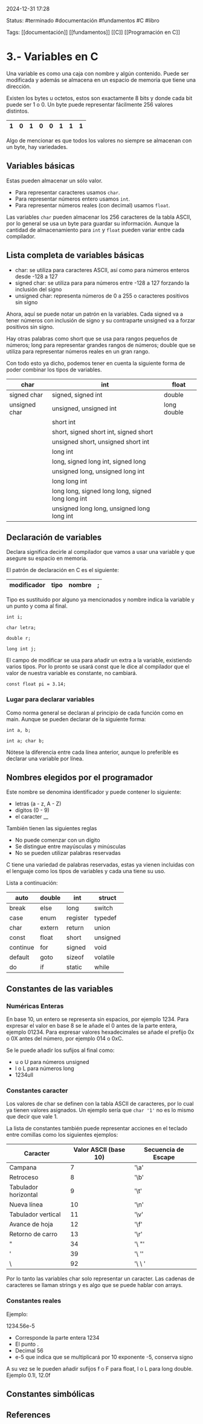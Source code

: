 
2024-12-31 17:28

Status: #terminado #documentación #fundamentos #C #libro

Tags: [[documentación]] [[fundamentos]] [[C]] [[Programación en C]]
# 3.- Variables en C

Una variable es como una caja con nombre y algún contenido. Puede ser modificada y además se almacena en un espacio de memoria que tiene una dirección.

Existen los bytes u octetos, estos son exactamente 8 bits y donde cada bit puede ser 1 o 0. Un byte puede representar fácilmente 256 valores distintos.

| 1   | 0   | 1   | 0   | 0   | 1   | 1   | 1   |
| --- | --- | --- | --- | --- | --- | --- | --- |

Algo de mencionar es que todos los valores no siempre se almacenan con un byte, hay variedades.

## Variables básicas

Estas pueden almacenar un sólo valor.

- Para representar caracteres usamos ```char```.
- Para representar números entero usamos ```int```.
- Para representar números reales (con decimal) usamos ```float```.

Las variables ```char``` pueden almacenar los 256 caracteres de la tabla ASCII, por lo general se usa un byte para guardar su información. Aunque la cantidad de almacenamiento para ```int``` y ```float``` pueden variar entre cada compilador.

## Lista completa de variables básicas

- char: se utiliza para caracteres ASCII, así como para números enteros desde -128 a 127
- signed char: se utiliza para para números entre -128 a 127 forzando la inclusión del signo
- unsigned char: representa números de 0 a 255 o caracteres positivos sin signo

Ahora, aquí se puede notar un patrón en la variables. Cada signed va a tener números con inclusión de signo y su contraparte unsigned va a forzar positivos sin signo. 

Hay otras palabras como short que se usa para rangos pequeños de números; long para representar grandes rangos de números; double que se utiliza para representar números reales en un gran rango.

Con todo esto ya dicho, podemos tener en cuenta la siguiente forma de poder combinar los tipos de variables.

| char          | int                                               | float       |
| ------------- | ------------------------------------------------- | ----------- |
| signed char   | signed, signed int                                | double      |
| unsigned char | unsigned, unsigned int                            | long double |
|               | short int                                         |             |
|               | short, signed short int, signed short             |             |
|               | unsigned short, unsigned short int                |             |
|               | long int                                          |             |
|               | long, signed long int, signed long                |             |
|               | unsigned long, unsigned long int                  |             |
|               | long long int                                     |             |
|               | long long, signed long long, signed long long int |             |
|               | unsigned long long, unsigned long long int        |             |

## Declaración de variables

Declara significa decirle al compilador que vamos a usar una variable y que asegure su espacio en memoria.

El patrón de declaración en C es el siguiente:

| modificador | tipo | nombre | ;   |
| ----------- | ---- | ------ | --- |
Tipo es sustituido por alguno ya mencionados y nombre indica la variable y un punto y coma al final.

```
int i;

char letra;

double r;

long int j;
```

El campo de modificar se usa para añadir un extra a la variable, existiendo varios tipos. Por lo pronto se usará const que le dice al compilador que el valor de nuestra variable es constante, no cambiará.

```
const float pi = 3.14;
```

### Lugar para declarar variables

Como norma general se declaran al principio de cada función como en main. Aunque se pueden declarar de la siguiente forma:

```
int a, b;

int a; char b;
```

Nótese la diferencia entre cada línea anterior, aunque lo preferible es declarar una variable por línea.

## Nombres elegidos por el programador

Este nombre se denomina identificador y puede contener lo siguiente:

- letras (a - z, A - Z)
- dígitos (0 - 9)
- el caracter __

También tienen las siguientes reglas

- No puede comenzar con un dígito
- Se distingue entre mayúsculas y minúsculas
- No se pueden utilizar palabras reservadas

C tiene una variedad de palabras reservadas, estas ya vienen incluidas con el lenguaje como los tipos de variables y cada una tiene su uso.

Lista a continuación:

| auto     | double | int      | struct   |
| -------- | ------ | -------- | -------- |
| break    | else   | long     | switch   |
| case     | enum   | register | typedef  |
| char     | extern | return   | union    |
| const    | float  | short    | unsigned |
| continue | for    | signed   | void     |
| default  | goto   | sizeof   | volatile |
| do       | if     | static   | while    |

## Constantes de las variables

### Numéricas Enteras

En base 10, un entero se representa sin espacios, por ejemplo 1234. Para expresar el valor en base 8 se le añade el 0 antes de la parte entera, ejemplo 01234. Para expresar valores hexadecimales se añade el prefijo 0x o 0X antes del número, por ejemplo 014 o 0xC.

Se le puede añadir los sufijos al final como:

- u o U para números unsigned
- l o L para números long
- 1234ull

### Constantes caracter

Los valores de char se definen con la tabla ASCII de caracteres, por lo cual ya tienen valores asignados. Un ejemplo sería que ```char '1'``` no es lo mismo que decir que vale 1.

La lista de constantes también puede representar acciones en el teclado entre comillas como los siguientes ejemplos:

| Caracter             | Valor ASCII (base 10) | Secuencia de Escape |
| -------------------- | --------------------- | ------------------- |
| Campana              | 7                     | '\a'                |
| Retroceso            | 8                     | '\b'                |
| Tabulador horizontal | 9                     | '\t'                |
| Nueva línea          | 10                    | '\n'                |
| Tabulador vertical   | 11                    | '\v'                |
| Avance de hoja       | 12                    | '\f'                |
| Retorno de carro     | 13                    | '\r'                |
| "                    | 34                    | '\ "'               |
| '                    | 39                    | '\ ''               |
| \                    | 92                    | '\ \ '              |

Por lo tanto las variables char solo representar un caracter. Las cadenas de caracteres se llaman strings y es algo que se puede hablar con arrays.

### Constantes reales

Ejemplo:

1234.56e-5

- Corresponde la parte entera 1234
- El punto .
- Decimal 56
- e-5 que indica que se multiplicará por 10 exponente -5, conserva signo

A su vez se le pueden añadir sufijos f o F para float, l o L para long double. Ejemplo 0.1l, 12.0f

## Constantes simbólicas



## References
